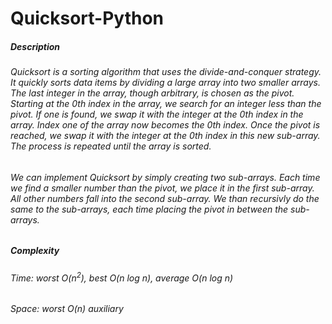 # Quicksort-Python

##### Description
###### Quicksort is a sorting algorithm that uses the divide-and-conquer strategy. It quickly sorts data items by dividing a large array into two smaller arrays. The last integer in the array, though arbitrary, is chosen as the pivot. Starting at the _0th_ index in the array, we search for an integer less than the pivot. If one is found, we swap it with the integer at the _0th_ index in the array. Index one of the array now becomes the _0th_ index. Once the pivot is reached, we swap it with the integer at the _0th_ index in this new sub-array. The process is repeated until the array is sorted.

###### We can implement Quicksort by simply creating two sub-arrays. Each time we find a smaller number than the pivot, we place it in the first sub-array. All other numbers fall into the second sub-array. We than recursivly do the same to the sub-arrays, each time placing the pivot in between the sub-arrays.

##### Complexity
###### Time: worst _O_(_n_<sup>2</sup>), best _O_(_n log n_), average _O_(_n log n_)
###### Space: worst _O_(_n_) auxiliary
